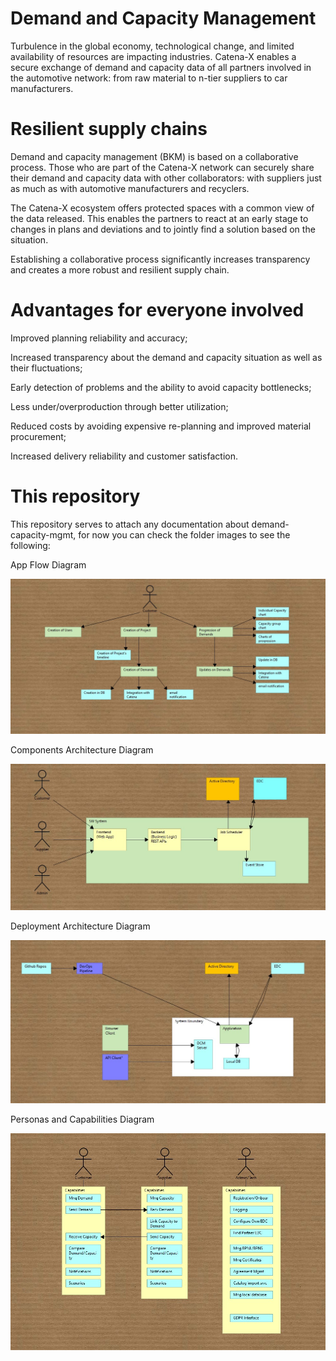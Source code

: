 # Demand and Capacity Management

Turbulence in the global economy, technological change, and limited availability of resources are impacting industries. Catena-X enables a secure exchange of demand and capacity data of all partners involved in the automotive network: from raw material to n-tier suppliers to car manufacturers.

# Resilient supply chains

Demand and capacity management (BKM) is based on a collaborative process. Those who are part of the Catena-X network can securely share their demand and capacity data with other collaborators: with suppliers just as much as with automotive manufacturers and recyclers.

The Catena-X ecosystem offers protected spaces with a common view of the data released. This enables the partners to react at an early stage to changes in plans and deviations and to jointly find a solution based on the situation.

Establishing a collaborative process significantly increases transparency and creates a more robust and resilient supply chain.

# Advantages for everyone involved

Improved planning reliability and accuracy;

Increased transparency about the demand and capacity situation as well as their fluctuations;

Early detection of problems and the ability to avoid capacity bottlenecks;

Less under/overproduction through better utilization;

Reduced costs by avoiding expensive re-planning and improved material procurement;

Increased delivery reliability and customer satisfaction.


# This repository

This repository serves to attach any documentation about demand-capacity-mgmt, for now you can check the folder images to see the following:

App Flow Diagram

![App Flow](images/AppFlow.jpg "App Flow Diagram")

Components Architecture Diagram

![Components Architecture](images/ComponentsArchitecture.jpg "Components Architecture Diagram")

Deployment Architecture Diagram

![Deployment Architecture](images/DeploymentArchitecture.jpg "Deployment Architecture Diagram")

Personas and Capabilities Diagram

![Personas and Capabilities](images/PersonasAndCapabilities.jpg "Personas and Capabilities Diagram")